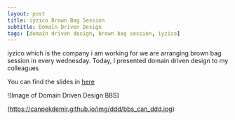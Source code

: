 ```yaml
---
layout: post
title: iyzico Brown Bag Session
subtitle: Domain Driven Design
tags: [domain driven design, brown bag session, iyzico]
---
```

iyzico which is the company i am working for we are arranging brown bag session in every wednesday.
Today, I presented domain driven design to my colleagues

You can find the slides in [here](https://www.slideshare.net/canpekdemir/domain-driven-design-71055163)

![Image of Domain Driven Design BBS]

(https://canpekdemir.github.io/img/ddd/bbs_can_ddd.jpg)
